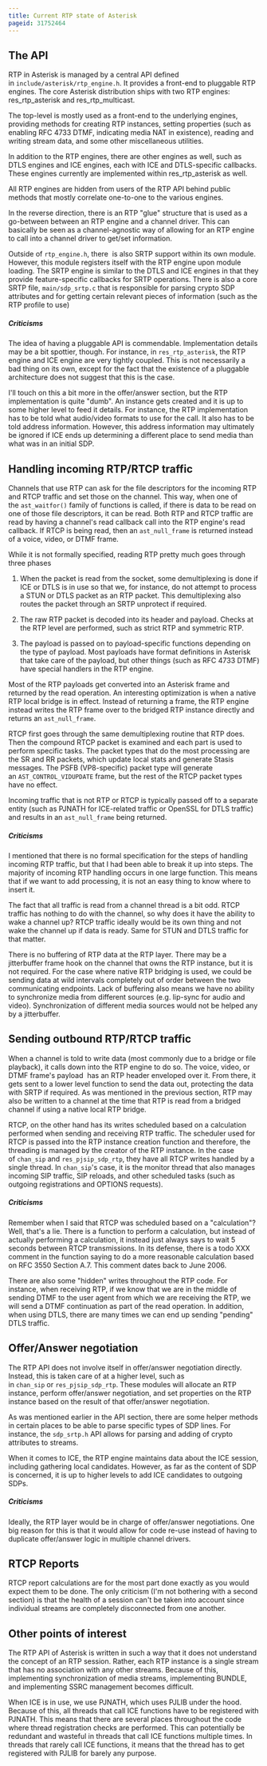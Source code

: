 ```yaml
---
title: Current RTP state of Asterisk
pageid: 31752464
---
```


The API
-------

RTP in Asterisk is managed by a central API defined in `include/asterisk/rtp_engine.h`. It provides a front-end to pluggable RTP engines. The core Asterisk distribution ships with two RTP engines: res\_rtp\_asterisk and res\_rtp\_multicast.

The top-level is mostly used as a front-end to the underlying engines, providing methods for creating RTP instances, setting properties (such as enabling RFC 4733 DTMF, indicating media NAT in existence), reading and writing stream data, and some other miscellaneous utilities.

In addition to the RTP engines, there are other engines as well, such as DTLS engines and ICE engines, each with ICE and DTLS-specific callbacks. These engines currently are implemented within res\_rtp\_asterisk as well.

All RTP engines are hidden from users of the RTP API behind public methods that mostly correlate one-to-one to the various engines.

In the reverse direction, there is an RTP "glue" structure that is used as a go-between between an RTP engine and a channel driver. This can basically be seen as a channel-agnostic way of allowing for an RTP engine to call into a channel driver to get/set information.

Outside of `rtp_engine.h`, there  is also SRTP support within its own module. However, this module registers itself with the RTP engine upon module loading. The SRTP engine is similar to the DTLS and ICE engines in that they provide feature-specific callbacks for SRTP operations. There is also a core SRTP file, `main/sdp_srtp.c` that is responsible for parsing crypto SDP attributes and for getting certain relevant pieces of information (such as the RTP profile to use)

##### Criticisms

The idea of having a pluggable API is commendable. Implementation details may be a bit spottier, though. For instance, in `res_rtp_asterisk`, the RTP engine and ICE engine are very tightly coupled. This is not necessarily a bad thing on its own, except for the fact that the existence of a pluggable architecture does not suggest that this is the case.

I'll touch on this a bit more in the offer/answer section, but the RTP implementation is quite "dumb". An instance gets created and it is up to some higher level to feed it details. For instance, the RTP implementation has to be told what audio/video formats to use for the call. It also has to be told address information. However, this address information may ultimately be ignored if ICE ends up determining a different place to send media than what was in an initial SDP.

Handling incoming RTP/RTCP traffic
----------------------------------

Channels that use RTP can ask for the file descriptors for the incoming RTP and RTCP traffic and set those on the channel. This way, when one of the `ast_waitfor()` family of functions is called, if there is data to be read on one of those file descriptors, it can be read. Both RTP and RTCP traffic are read by having a channel's read callback call into the RTP engine's read callback. If RTCP is being read, then an `ast_null_frame` is returned instead of a voice, video, or DTMF frame.

While it is not formally specified, reading RTP pretty much goes through three phases

1) When the packet is read from the socket, some demultiplexing is done if ICE or DTLS is in use so that we, for instance, do not attempt to process a STUN or DTLS packet as an RTP packet. This demultiplexing also routes the packet through an SRTP unprotect if required.

2) The raw RTP packet is decoded into its header and payload. Checks at the RTP level are performed, such as strict RTP and symmetric RTP.

3) The payload is passed on to payload-specific functions depending on the type of payload. Most payloads have format definitions in Asterisk that take care of the payload, but other things (such as RFC 4733 DTMF) have special handlers in the RTP engine.

Most of the RTP payloads get converted into an Asterisk frame and returned by the read operation. An interesting optimization is when a native RTP local bridge is in effect. Instead of returning a frame, the RTP engine instead writes the RTP frame over to the bridged RTP instance directly and returns an `ast_null_frame`.

RTCP first goes through the same demultiplexing routine that RTP does. Then the compound RTCP packet is examined and each part is used to perform specific tasks. The packet types that do the most processing are the SR and RR packets, which update local stats and generate Stasis messages. The PSFB (VP8-specific) packet type will generate an `AST_CONTROL_VIDUPDATE` frame, but the rest of the RTCP packet types have no effect.

Incoming traffic that is not RTP or RTCP is typically passed off to a separate entity (such as PJNATH for ICE-related traffic or OpenSSL for DTLS traffic) and results in an `ast_null_frame` being returned.

##### Criticisms

I mentioned that there is no formal specification for the steps of handling incoming RTP traffic, but that I had been able to break it up into steps. The majority of incoming RTP handling occurs in one large function. This means that if we want to add processing, it is not an easy thing to know where to insert it.

The fact that all traffic is read from a channel thread is a bit odd. RTCP traffic has nothing to do with the channel, so why does it have the ability to wake a channel up? RTCP traffic ideally would be its own thing and not wake the channel up if data is ready. Same for STUN and DTLS traffic for that matter.

There is no buffering of RTP data at the RTP layer. There may be a jitterbuffer frame hook on the channel that owns the RTP instance, but it is not required. For the case where native RTP bridging is used, we could be sending data at wild intervals completely out of order between the two communicating endpoints. Lack of buffering also means we have no ability to synchronize media from different sources (e.g. lip-sync for audio and video). Synchronization of different media sources would not be helped any by a jitterbuffer.

Sending outbound RTP/RTCP traffic
---------------------------------

When a channel is told to write data (most commonly due to a bridge or file playback), it calls down into the RTP engine to do so. The voice, video, or DTMF frame's payload  has an RTP header enveloped over it. From there, it gets sent to a lower level function to send the data out, protecting the data with SRTP if required. As was mentioned in the previous section, RTP may also be written to a channel at the time that RTP is read from a bridged channel if using a native local RTP bridge.

RTCP, on the other hand has its writes scheduled based on a calculation performed when sending and receiving RTP traffic. The scheduler used for RTCP is passed into the RTP instance creation function and therefore, the threading is managed by the creator of the RTP instance. In the case of `chan_sip` and `res_pjsip_sdp_rtp`, they have all RTCP writes handled by a single thread. In `chan_sip`'s case, it is the monitor thread that also manages incoming SIP traffic, SIP reloads, and other scheduled tasks (such as outgoing registrations and OPTIONS requests).

##### Criticisms

Remember when I said that RTCP was scheduled based on a "calculation"? Well, that's a lie. There is a function to perform a calculation, but instead of actually performing a calculation, it instead just always says to wait 5 seconds between RTCP transmissions. In its defense, there is a todo XXX comment in the function saying to do a more reasonable calculation based on RFC 3550 Section A.7. This comment dates back to June 2006.

There are also some "hidden" writes throughout the RTP code. For instance, when receiving RTP, if we know that we are in the middle of sending DTMF to the user agent from which we are receiving the RTP, we will send a DTMF continuation as part of the read operation. In addition, when using DTLS, there are many times we can end up sending "pending" DTLS traffic.

Offer/Answer negotiation
------------------------

The RTP API does not involve itself in offer/answer negotiation directly. Instead, this is taken care of at a higher level, such as in `chan_sip` or `res_pjsip_sdp_rtp`. These modules will allocate an RTP instance, perform offer/answer negotiation, and set properties on the RTP instance based on the result of that offer/answer negotiation.

As was mentioned earlier in the API section, there are some helper methods in certain places to be able to parse specific types of SDP lines. For instance, the `sdp_srtp.h` API allows for parsing and adding of crypto attributes to streams.

When it comes to ICE, the RTP engine maintains data about the ICE session, including gathering local candidates. However, as far as the content of SDP is concerned, it is up to higher levels to add ICE candidates to outgoing SDPs.

##### Criticisms

Ideally, the RTP layer would be in charge of offer/answer negotiations. One big reason for this is that it would allow for code re-use instead of having to duplicate offer/answer logic in multiple channel drivers.

RTCP Reports
------------

RTCP report calculations are for the most part done exactly as you would expect them to be done. The only criticism (I'm not bothering with a second section) is that the health of a session can't be taken into account since individual streams are completely disconnected from one another.

Other points of interest
------------------------

The RTP API of Asterisk is written in such a way that it does not understand the concept of an RTP session. Rather, each RTP instance is a single stream that has no association with any other streams. Because of this, implementing synchronization of media streams, implementing BUNDLE, and implementing SSRC management becomes difficult.

When ICE is in use, we use PJNATH, which uses PJLIB under the hood. Because of this, all threads that call ICE functions have to be registered with PJNATH. This means that there are several places throughout the code where thread registration checks are performed. This can potentially be redundant and wasteful in threads that call ICE functions multiple times. In threads that rarely call ICE functions, it means that the thread has to get registered with PJLIB for barely any purpose.

